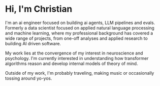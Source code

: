 # Hi, I'm Christian

I'm an ai engineer focused on building ai agents, LLM pipelines and evals. Formerly a data scientist focused on applied natural language processing and machine learning, where my professional background has covered a wide range of projects, from one-off analyses and applied research to building AI driven software.

My work lies at the convergence of my interest in neuroscience and psychology. I'm currently interested in understanding how transformer algorithms reason and develop internal models of theory of mind.

Outside of my work, I'm probably traveling, making music or occasionally tossing around yo-yos.
